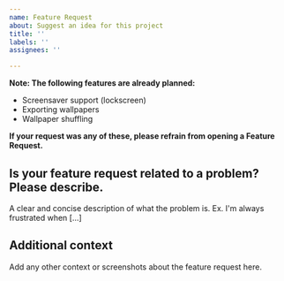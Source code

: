 ```yaml
---
name: Feature Request
about: Suggest an idea for this project
title: ''
labels: ''
assignees: ''

---
```


**Note:
The following features are already planned:**
- Screensaver support (lockscreen)
- Exporting wallpapers
- Wallpaper shuffling

**If your request was any of these, please refrain from opening a Feature Request.**

## Is your feature request related to a problem? Please describe.
A clear and concise description of what the problem is. Ex. I'm always frustrated when [...]

## Additional context
Add any other context or screenshots about the feature request here.
